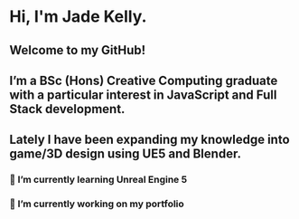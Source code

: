 # Hi, I'm Jade Kelly.
## Welcome to my GitHub!
## I’m a BSc (Hons) Creative Computing graduate with a particular interest in JavaScript and Full Stack development.
## Lately I have been expanding my knowledge into game/3D design using UE5 and Blender.

### 🌱 I’m currently learning Unreal Engine 5
### 🔭 I’m currently working on my portfolio


<!--
**jade-r-k/jade-r-k** is a ✨ _special_ ✨ repository because its `README.md` (this file) appears on your GitHub profile.

Here are some ideas to get you started:

- 🔭 I’m currently working on ...
- 🌱 I’m currently learning ...
- 👯 I’m looking to collaborate on ...
- 🤔 I’m looking for help with ...
- 💬 Ask me about ...
- 📫 How to reach me: ...
- 😄 Pronouns: ...
- ⚡ Fun fact: ...
-->
